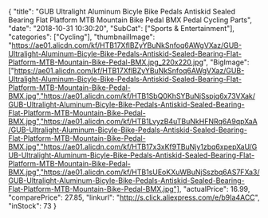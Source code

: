 {
	"title": "GUB Ultralight Aluminum Bicyle Bike Pedals Antiskid Sealed Bearing Flat Platform MTB Mountain Bike Pedal BMX Pedal Cycling Parts",
	"date": "2018-10-31 10:30:20",
	"SubCat": ["Sports & Entertainment"],
	"categories": ["Cycling"],
	"thumbnailImage": "https://ae01.alicdn.com/kf/HTB17XflBZyYBuNkSnfoq6AWgVXaz/GUB-Ultralight-Aluminum-Bicyle-Bike-Pedals-Antiskid-Sealed-Bearing-Flat-Platform-MTB-Mountain-Bike-Pedal-BMX.jpg_220x220.jpg",
	"BigImage": ["https://ae01.alicdn.com/kf/HTB17XflBZyYBuNkSnfoq6AWgVXaz/GUB-Ultralight-Aluminum-Bicyle-Bike-Pedals-Antiskid-Sealed-Bearing-Flat-Platform-MTB-Mountain-Bike-Pedal-BMX.jpg","https://ae01.alicdn.com/kf/HTB1SbQ0KhSYBuNjSspjq6x73VXak/GUB-Ultralight-Aluminum-Bicyle-Bike-Pedals-Antiskid-Sealed-Bearing-Flat-Platform-MTB-Mountain-Bike-Pedal-BMX.jpg","https://ae01.alicdn.com/kf/HTB1LvyzB4uTBuNkHFNRq6A9qpXaA/GUB-Ultralight-Aluminum-Bicyle-Bike-Pedals-Antiskid-Sealed-Bearing-Flat-Platform-MTB-Mountain-Bike-Pedal-BMX.jpg","https://ae01.alicdn.com/kf/HTB17x3xKf9TBuNjy1zbq6xpepXaU/GUB-Ultralight-Aluminum-Bicyle-Bike-Pedals-Antiskid-Sealed-Bearing-Flat-Platform-MTB-Mountain-Bike-Pedal-BMX.jpg","https://ae01.alicdn.com/kf/HTB1sUEoKXuWBuNjSszbq6AS7FXa3/GUB-Ultralight-Aluminum-Bicyle-Bike-Pedals-Antiskid-Sealed-Bearing-Flat-Platform-MTB-Mountain-Bike-Pedal-BMX.jpg"],
	"actualPrice": 16.99,
	"comparePrice": 27.85,
	"linkurl": "http://s.click.aliexpress.com/e/b9Ia4ACC",
	"inStock": 73
}
